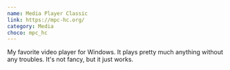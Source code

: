 ```yaml
---
name: Media Player Classic
link: https://mpc-hc.org/
category: Media
choco: mpc_hc
---
```


My favorite video player for Windows.  It plays pretty much anything without
any troubles.  It's not fancy, but it just works.